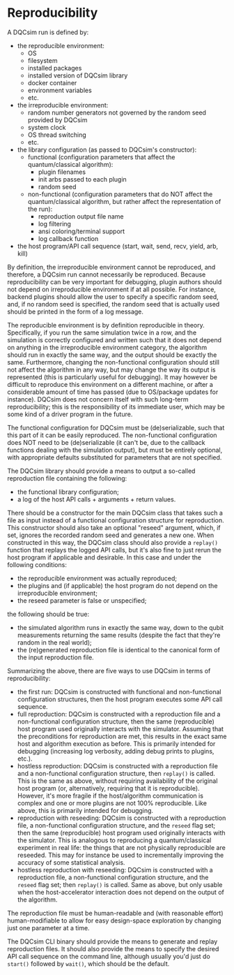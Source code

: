 Reproducibility
===============

A DQCsim run is defined by:
 - the reproducible environment:
    - OS
    - filesystem
    - installed packages
    - installed version of DQCsim library
    - docker container
    - environment variables
    - etc.
 - the irreproducible environment:
    - random number generators not governed by the random seed provided by DQCsim
    - system clock
    - OS thread switching
    - etc.
 - the library configuration (as passed to DQCsim's constructor):
    - functional (configuration parameters that affect the quantum/classical algorithm):
       - plugin filenames
       - init arbs passed to each plugin
       - random seed
    - non-functional (configuration parameters that do NOT affect the quantum/classical algorithm, but rather affect the representation of the run):
       - reproduction output file name
       - log filtering
       - ansi coloring/terminal support
       - log callback function
 - the host program/API call sequence (start, wait, send, recv, yield, arb, kill)

By definition, the irreproducible environment cannot be reproduced, and therefore, a DQCsim run cannot necessarily be reproduced. Because reproducibility can be very important for debugging, plugin authors should not depend on irreproducible environment if at all possible. For instance, backend plugins should allow the user to specify a specific random seed, and, if no random seed is specified, the random seed that is actually used should be printed in the form of a log message.

The reproducible environment is by definition reproducible in theory. Specifically, if you run the same simulation twice in a row, and the simulation is correctly configured and written such that it does not depend on anything in the irreproducible environment category, the algorithm should run in exactly the same way, and the output should be exactly the same. Furthermore, changing the non-functional configuration should still not affect the algorithm in any way, but may change the way its output is represented (this is particularly useful for debugging). It may however be difficult to reproduce this environment on a different machine, or after a considerable amount of time has passed (due to OS/package updates for instance). DQCsim does not concern itself with such long-term reproducibility; this is the responsibility of its immediate user, which may be some kind of a driver program in the future.

The functional configuration for DQCsim must be (de)serializable, such that this part of it can be easily reproduced. The non-functional configuration does NOT need to be (de)serializable (it can't be, due to the callback functions dealing with the simulation output), but must be entirely optional, with appropriate defaults substituted for parameters that are not specified.

The DQCsim library should provide a means to output a so-called reproduction file containing the following:

 - the functional library configuration;
 - a log of the host API calls + arguments + return values.

There should be a constructor for the main DQCsim class that takes such a file as input instead of a functional configuration structure for reproduction. This constructor should also take an optional "reseed" argument, which, if set, ignores the recorded random seed and generates a new one. When constructed in this way, the DQCsim class should also provide a `replay()` function that replays the logged API calls, but it's also fine to just rerun the host program if applicable and desirable. In this case and under the following conditions:

 - the reproducible environment was actually reproduced;
 - the plugins and (if applicable) the host program do not depend on the irreproducible environment;
 - the reseed parameter is false or unspecified;

the following should be true:

 - the simulated algorithm runs in exactly the same way, down to the qubit measurements returning the same results (despite the fact that they're random in the real world);
 - the (re)generated reproduction file is identical to the canonical form of the input reproduction file.

Summarizing the above, there are five ways to use DQCsim in terms of reproducibility:

 - the first run: DQCsim is constructed with functional and non-functional configuration structures, then the host program executes some API call sequence.
 - full reproduction: DQCsim is constructed with a reproduction file and a non-functional configuration structure, then the same (reproducible) host program used originally interacts with the simulator. Assuming that the preconditions for reproduction are met, this results in the exact same host and algorithm execution as before. This is primarily intended for debugging (increasing log verbosity, adding debug prints to plugins, etc.).
 - hostless reproduction: DQCsim is constructed with a reproduction file and a non-functional configuration structure, then `replay()` is called. This is the same as above, without requiring availability of the original host program (or, alternatively, requiring that it is reproducible). However, it's more fragile if the host/algorithm communication is complex and one or more plugins are not 100% reproducible. Like above, this is primarily intended for debugging.
 - reproduction with reseeding: DQCsim is constructed with a reproduction file, a non-functional configuration structure, and the `reseed` flag set; then the same (reproducible) host program used originally interacts with the simulator. This is analogous to reproducing a quantum/classical experiment in real life: the things that are not physically reproducible are reseeded. This may for instance be used to incrementally improving the accuracy of some statistical analysis.
 - hostless reproduction with reseeding: DQCsim is constructed with a reproduction file, a non-functional configuration structure, and the `reseed` flag set; then `replay()` is called. Same as above, but only usable when the host-accelerator interaction does not depend on the output of the algorithm.

The reproduction file must be human-readable and (with reasonable effort) human-modifiable to allow for easy design-space exploration by changing just one parameter at a time.

The DQCsim CLI binary should provide the means to generate and replay reproduction files. It should also provide the means to specify the desired API call sequence on the command line, although usually you'd just do `start()` followed by `wait()`, which should be the default.

